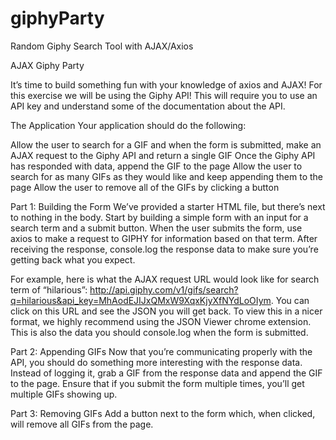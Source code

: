 # giphyParty
Random Giphy Search Tool with AJAX/Axios

AJAX Giphy Party

It’s time to build something fun with your knowledge of axios and AJAX! For this exercise we will be using the Giphy API! This will require you to use an API key and understand some of the documentation about the API.

The Application
Your application should do the following:

Allow the user to search for a GIF and when the form is submitted, make an AJAX request to the Giphy API and return a single GIF
Once the Giphy API has responded with data, append the GIF to the page
Allow the user to search for as many GIFs as they would like and keep appending them to the page
Allow the user to remove all of the GIFs by clicking a button

Part 1: Building the Form
We’ve provided a starter HTML file, but there’s next to nothing in the body. Start by building a simple form with an input for a search term and a submit button. When the user submits the form, use axios to make a request to GIPHY for information based on that term. After receiving the response, console.log the response data to make sure you’re getting back what you expect.

For example, here is what the AJAX request URL would look like for search term of “hilarious”: http://api.giphy.com/v1/gifs/search?q=hilarious&api_key=MhAodEJIJxQMxW9XqxKjyXfNYdLoOIym. You can click on this URL and see the JSON you will get back. To view this in a nicer format, we highly recommend using the JSON Viewer chrome extension. This is also the data you should console.log when the form is submitted.

Part 2: Appending GIFs
Now that you’re communicating properly with the API, you should do something more interesting with the response data. Instead of logging it, grab a GIF from the response data and append the GIF to the page. Ensure that if you submit the form multiple times, you’ll get multiple GIFs showing up.

Part 3: Removing GIFs
Add a button next to the form which, when clicked, will remove all GIFs from the page.
